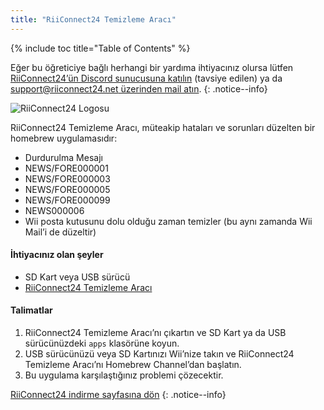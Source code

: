```yaml
---
title: "RiiConnect24 Temizleme Aracı"
---
```


{% include toc title="Table of Contents" %}

Eğer bu öğreticiye bağlı herhangi bir yardıma ihtiyacınız olursa lütfen [RiiConnect24’ün Discord sunucusuna katılın](https://discord.gg/rc24) (tavsiye edilen) ya da [support@riiconnect24.net üzerinden mail atın](mailto:support@riiconnect24.net).
{: .notice--info}

![RiiConnect24 Logosu](/images/WiiRC24Logo.jpg)

RiiConnect24 Temizleme Aracı, müteakip hataları ve sorunları düzelten bir homebrew uygulamasıdır:

+ Durdurulma Mesajı
+ NEWS/FORE000001
+ NEWS/FORE000003
+ NEWS/FORE000005
+ NEWS/FORE000099
+ NEWS000006
+ Wii posta kutusunu dolu olduğu zaman temizler (bu aynı zamanda Wii Mail’i de düzeltir)

#### İhtiyacınız olan şeyler
* SD Kart veya USB sürücü
* [RiiConnect24 Temizleme Aracı](https://oscwii.org/library/app/RC24-Clear-Tool)

#### Talimatlar

1. RiiConnect24 Temizleme Aracı’nı çıkartın ve SD Kart ya da USB sürücünüzdeki `apps` klasörüne koyun.
2. USB sürücünüzü veya SD Kartınızı Wii’nize takın ve RiiConnect24 Temizleme Aracı’nı Homebrew Channel’dan başlatın.
3. Bu uygulama karşılaştığınız problemi çözecektir.

[RiiConnect24 indirme sayfasına dön](riiconnect24)
{: .notice--info}
